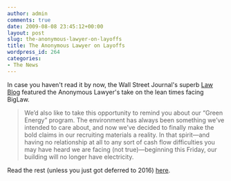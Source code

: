```yaml
---
author: admin
comments: true
date: 2009-08-08 23:45:12+00:00
layout: post
slug: the-anonymous-lawyer-on-layoffs
title: The Anonymous Lawyer on Layoffs
wordpress_id: 264
categories:
- The News
---
```


In case you haven't read it by now, the Wall Street Journal's superb [Law Blog](http://blogs.wsj.com/law/) featured the Anonymous Lawyer's take on the lean times facing BigLaw.

> We’d also like to take this opportunity to remind you about our “Green Energy” program. The environment has always been something we’ve intended to care about, and now we’ve decided to finally make the bold claims in our recruiting materials a reality. In that spirit—and having no relationship at all to any sort of cash flow difficulties you may have heard we are facing (not true)—beginning this Friday, our building will no longer have electricity.

Read the rest (unless you just got deferred to 2016) [here](http://blogs.wsj.com/law/2009/08/06/the-anonymous-lawyers-law-firm-layoff-memo/).
